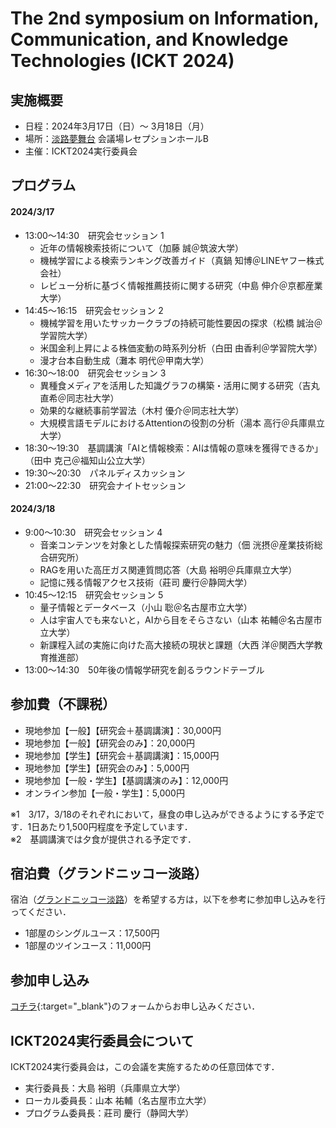 # The 2nd symposium on Information, Communication, and Knowledge Technologies (ICKT 2024) 

## 実施概要
* 日程：2024年3月17日（日）～ 3月18日（月）
* 場所：[淡路夢舞台](https://www.yumebutai.co.jp) 会議場レセプションホールB
* 主催：ICKT2024実行委員会

## プログラム
#### 2024/3/17
* 13:00～14:30　研究会セッション 1
  * 近年の情報検索技術について（加藤 誠＠筑波大学）
  * 機械学習による検索ランキング改善ガイド（真鍋 知博＠LINEヤフー株式会社）
  * レビュー分析に基づく情報推薦技術に関する研究（中島 伸介＠京都産業大学）
* 14:45～16:15　研究会セッション 2
  * 機械学習を用いたサッカークラブの持続可能性要因の探求（松橋 誠治＠学習院大学）
  * 米国金利上昇による株価変動の時系列分析（白田 由香利＠学習院大学）
  * 漫才台本自動生成（灘本 明代＠甲南大学）
* 16:30～18:00　研究会セッション 3
  * 異種食メディアを活用した知識グラフの構築・活用に関する研究（吉丸 直希＠同志社大学）
  * 効果的な継続事前学習法（木村 優介＠同志社大学）
  * 大規模言語モデルにおけるAttentionの役割の分析（湯本 高行＠兵庫県立大学）   
* 18:30～19:30　基調講演「AIと情報検索：AIは情報の意味を獲得できるか」（田中 克己＠福知山公立大学）
* 19:30〜20:30　パネルディスカッション
* 21:00～22:30　研究会ナイトセッション

#### 2024/3/18
* 9:00～10:30　研究会セッション 4
  * 音楽コンテンツを対象とした情報探索研究の魅力（佃 洸摂＠産業技術総合研究所）
  * RAGを用いた高圧ガス関連質問応答（大島 裕明＠兵庫県立大学）
  * 記憶に残る情報アクセス技術（莊司 慶行＠静岡大学） 
* 10:45～12:15　研究会セッション 5
  * 量子情報とデータベース（小山 聡＠名古屋市立大学）
  * 人は宇宙人でも来ないと，AIから目をそらさない（山本 祐輔＠名古屋市立大学）
  * 新課程入試の実施に向けた高大接続の現状と課題（大西 洋＠関西大学教育推進部）
* 13:00～14:30　50年後の情報学研究を創るラウンドテーブル

## 参加費（不課税）
* 現地参加【一般】【研究会＋基調講演】：30,000円
* 現地参加【一般】【研究会のみ】：20,000円
* 現地参加【学生】【研究会＋基調講演】：15,000円
* 現地参加【学生】【研究会のみ】：5,000円
* 現地参加【一般・学生】【基調講演のみ】：12,000円
* オンライン参加【一般・学生】：5,000円

※1　3/17，3/18のそれぞれにおいて，昼食の申し込みができるようにする予定です．1日あたり1,500円程度を予定しています．<br />
※2　基調講演では夕食が提供される予定です．


## 宿泊費（グランドニッコー淡路）
宿泊（[グランドニッコー淡路](https://www.okura-nikko.com/ja/japan/awaji/grand-nikko-awaji/)）を希望する方は，以下を参考に参加申し込みを行ってください．
* 1部屋のシングルユース：17,500円
* 1部屋のツインユース：11,000円

## 参加申し込み
[コチラ](https://forms.gle/EkaXSMgoZv6MvdqDA){:target="_blank"}のフォームからお申し込みください．

## ICKT2024実行委員会について
ICKT2024実行委員会は，この会議を実施するための任意団体です．
* 実行委員長：大島 裕明（兵庫県立大学）
* ローカル委員長：山本 祐輔（名古屋市立大学）
* プログラム委員長：莊司 慶行（静岡大学）

